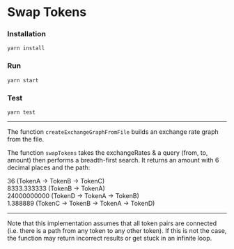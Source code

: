 # Swap Tokens

### Installation

`yarn install`

### Run

`yarn start`

### Test

`yarn test`

---

The function `createExchangeGraphFromFile` builds an exchange rate graph from the file.

The function `swapTokens` takes the exchangeRates & a query (from, to, amount) then performs a breadth-first search. It returns an amount with 6 decimal places and the path:


36 (TokenA -> TokenB -> TokenC)<br />
8333.333333 (TokenB -> TokenA)<br />
24000000000 (TokenD -> TokenA -> TokenB)<br />
1.388889 (TokenC -> TokenB -> TokenA -> TokenD)<br />

---

Note that this implementation assumes that all token pairs are connected (i.e. there is a path from any token to any other token). If this is not the case, the function may return incorrect results or get stuck in an infinite loop.
